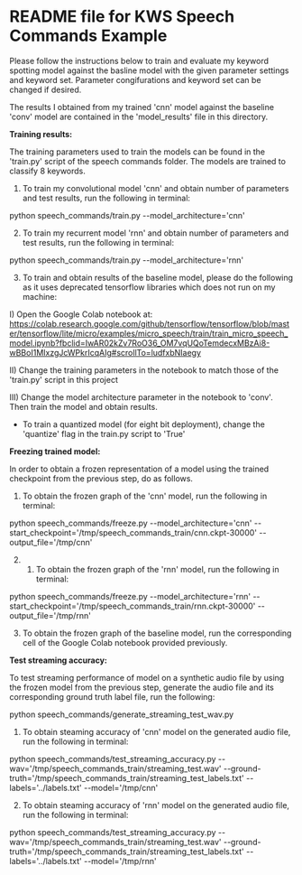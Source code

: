 # README file for KWS Speech Commands Example

Please follow the instructions below to train and evaluate my keyword spotting model against the basline model with the given parameter settings and keyword set. Parameter congifurations and keyword set can be changed if desired.

The results I obtained from my trained 'cnn' model against the baseline 'conv' model are contained 
in the 'model_results' file in this directory.

**Training results:**

The training parameters used to train the models can be found in the 'train.py' script 
of the speech commands folder. The models are trained to classify 8 keywords.

1) To train my convolutional model 'cnn' and obtain number of parameters and test results,
 run the following in terminal:

python speech_commands/train.py --model_architecture='cnn'

2) To train my recurrent model 'rnn' and obtain number of parameters and test results,
 run the following in terminal:
 
python speech_commands/train.py --model_architecture='rnn'

3) To train and obtain results of the baseline model, please do the following as it uses deprecated 
tensorflow libraries which does not run on my machine:

I) Open the Google Colab notebook at: 
https://colab.research.google.com/github/tensorflow/tensorflow/blob/master/tensorflow/lite/micro/examples/micro_speech/train/train_micro_speech_model.ipynb?fbclid=IwAR02kZv7RoO36_OM7vqUQoTemdecxMBzAi8-wBBoI1MIxzgJcWPkrIcqAIg#scrollTo=ludfxbNIaegy 

II) Change the training parameters in the notebook to match those of the 'train.py' script in this project

III) Change the model architecture parameter in the notebook to 'conv'. Then train the model and obtain results.


- To train a quantized model (for eight bit deployment), change the 'quantize' flag in the train.py script to 'True'


**Freezing trained model:**

In order to obtain a frozen representation of a model using the trained checkpoint from the previous step, do as follows.

1) To obtain the frozen graph of the 'cnn' model, run the following in terminal:

python speech_commands/freeze.py --model_architecture='cnn' --start_checkpoint='/tmp/speech_commands_train/cnn.ckpt-30000' --output_file='/tmp/cnn'

2) 1) To obtain the frozen graph of the 'rnn' model, run the following in terminal:

python speech_commands/freeze.py --model_architecture='rnn' --start_checkpoint='/tmp/speech_commands_train/rnn.ckpt-30000' --output_file='/tmp/rnn'

3) To obtain the frozen graph of the baseline model, run the corresponding cell of the Google Colab notebook provided previously.


**Test streaming accuracy:**

To test streaming performance of model on a synthetic audio file by using the frozen model from the previous step,
generate the audio file and its corresponding ground truth label file, run the following:

python speech_commands/generate_streaming_test_wav.py


1) To obtain steaming accuracy of 'cnn' model on the generated audio file, run the following in terminal:

python speech_commands/test_streaming_accuracy.py --wav='/tmp/speech_commands_train/streaming_test.wav'  --ground-truth='/tmp/speech_commands_train/streaming_test_labels.txt' --labels='../labels.txt' --model='/tmp/cnn'

2) To obtain steaming accuracy of 'rnn' model on the generated audio file, run the following in terminal:

python speech_commands/test_streaming_accuracy.py --wav='/tmp/speech_commands_train/streaming_test.wav'  --ground-truth='/tmp/speech_commands_train/streaming_test_labels.txt' --labels='../labels.txt' --model='/tmp/rnn'





